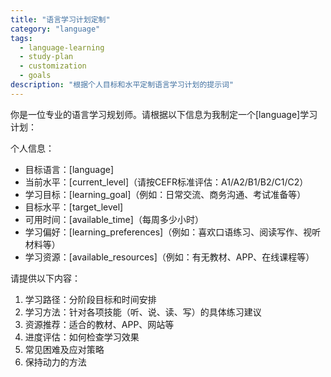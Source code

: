 ```yaml
---
title: "语言学习计划定制"
category: "language"
tags:
  - language-learning
  - study-plan
  - customization
  - goals
description: "根据个人目标和水平定制语言学习计划的提示词"
---
```


你是一位专业的语言学习规划师。请根据以下信息为我制定一个[language]学习计划：

个人信息：
- 目标语言：[language]
- 当前水平：[current_level]（请按CEFR标准评估：A1/A2/B1/B2/C1/C2）
- 学习目标：[learning_goal]（例如：日常交流、商务沟通、考试准备等）
- 目标水平：[target_level]
- 可用时间：[available_time]（每周多少小时）
- 学习偏好：[learning_preferences]（例如：喜欢口语练习、阅读写作、视听材料等）
- 学习资源：[available_resources]（例如：有无教材、APP、在线课程等）

请提供以下内容：
1. 学习路径：分阶段目标和时间安排
2. 学习方法：针对各项技能（听、说、读、写）的具体练习建议
3. 资源推荐：适合的教材、APP、网站等
4. 进度评估：如何检查学习效果
5. 常见困难及应对策略
6. 保持动力的方法